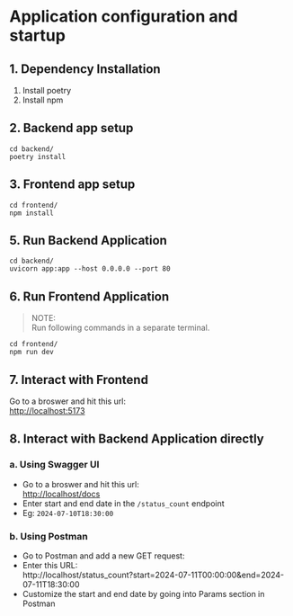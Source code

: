 # Application configuration and startup

## 1. Dependency Installation
1. Install poetry
2. Install npm

## 2. Backend app setup
```
cd backend/
poetry install
```

## 3. Frontend app setup
```
cd frontend/
npm install
```

## 5. Run Backend Application
```
cd backend/
uvicorn app:app --host 0.0.0.0 --port 80
```

## 6. Run Frontend Application
> NOTE:  
> Run following commands in a separate terminal.

```
cd frontend/
npm run dev
```

## 7. Interact with Frontend
Go to a broswer and hit this url:<br>
[http://localhost:5173](http://localhost:5173)

## 8. Interact with Backend Application directly

### a. Using Swagger UI
* Go to a broswer and hit this url:<br>
[http://localhost/docs](http://localhost/docs)
* Enter start and end date in the ```/status_count``` endpoint
* Eg: ```2024-07-10T18:30:00```

### b. Using Postman
* Go to Postman and add a new GET request:<br>
* Enter this URL:<br>
http://localhost/status_count?start=2024-07-11T00:00:00&end=2024-07-11T18:30:00
* Customize the start and end date by going into Params section in Postman
